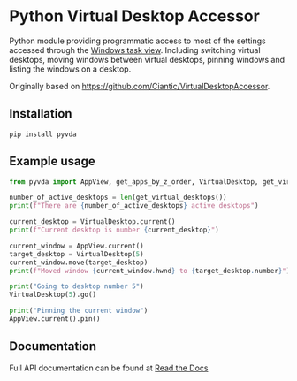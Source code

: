 # Python Virtual Desktop Accessor
Python module providing programmatic access to most of the settings accessed through the [Windows task view](https://en.wikipedia.org/wiki/Task_View).
Including switching virtual desktops, moving windows between virtual desktops, pinning windows and listing the windows on a desktop.

Originally based on https://github.com/Ciantic/VirtualDesktopAccessor.

## Installation
```
pip install pyvda
```

## Example usage
```python
from pyvda import AppView, get_apps_by_z_order, VirtualDesktop, get_virtual_desktops

number_of_active_desktops = len(get_virtual_desktops())
print(f"There are {number_of_active_desktops} active desktops")

current_desktop = VirtualDesktop.current()
print(f"Current desktop is number {current_desktop}")

current_window = AppView.current()
target_desktop = VirtualDesktop(5)
current_window.move(target_desktop)
print(f"Moved window {current_window.hwnd} to {target_desktop.number}")

print("Going to desktop number 5")
VirtualDesktop(5).go()

print("Pinning the current window")
AppView.current().pin()
```

## Documentation
Full API documentation can be found at [Read the Docs](https://pyvda.readthedocs.io/en/latest/index.html)
